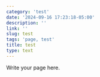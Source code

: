 ```yaml
---
category: 'test'
date: '2024-09-16 17:23:18-05:00'
description: ''
link: ''
slug: test
tags: 'page, test'
title: test
type: text
---
```

Write your page here.
